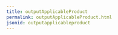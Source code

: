 ```yaml
---
title: outputApplicableProduct
permalink: outputApplicableProduct.html
jsonid: outputapplicableproduct
---
```

